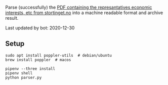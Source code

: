 Parse (successfully) the [PDF containing the represantatives economic interests, etc from stortinget.no](https://www.stortinget.no/no/Stortinget-og-demokratiet/Representantene/Okonomiske-interesser/) into a machine readable format and archive result.

Last updated by bot: 2020-12-30

## Setup
    sudo apt install poppler-utils  # debian/ubuntu
    brew install poppler  # macos

    pipenv --three install
    pipenv shell
    python parser.py
